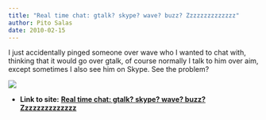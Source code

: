 ```yaml
---
title: "Real time chat: gtalk? skype? wave? buzz? Zzzzzzzzzzzzzz"
author: Pito Salas
date: 2010-02-15
---
```




I just accidentally pinged someone over wave who I wanted to chat with,
thinking that it would go over gtalk, of course normally I talk to him over
aim, except sometimes I also see him on Skype. See the problem?

![](https://i0.wp.com/img.zemanta.com/pixy.gif?w=584)


* **Link to site:** **[Real time chat: gtalk? skype? wave? buzz? Zzzzzzzzzzzzzz](None)**
